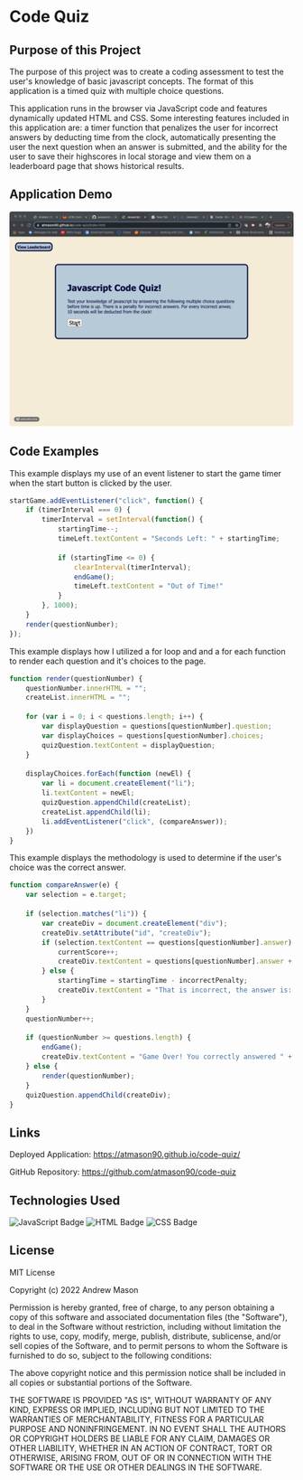 # Code Quiz


## Purpose of this Project

The purpose of this project was to create a coding assessment to test the user's knowledge of basic javascript concepts. The format of this application is a timed quiz with multiple choice questions. 

This application runs in the browser via JavaScript code and features dynamically updated HTML and CSS. Some interesting features included in this application are: a timer function that penalizes the user for incorrect answers by deducting time from the clock, automatically presenting the user the next question when an answer is submitted, and the ability for the user to save their highscores in local storage and view them on a leaderboard page that shows historical results.

## Application Demo

![Demo of code quiz application](./assets/demo.gif)

## Code Examples

This example displays my use of an event listener to start the game timer when the start button is clicked by the user.

```js
startGame.addEventListener("click", function() {
    if (timerInterval === 0) {
        timerInterval = setInterval(function() {
            startingTime--;
            timeLeft.textContent = "Seconds Left: " + startingTime;

            if (startingTime <= 0) {
                clearInterval(timerInterval);
                endGame();
                timeLeft.textContent = "Out of Time!"
            }
        }, 1000);
    }
    render(questionNumber);
});
```

This example displays how I utilized a for loop and and a for each function to render each question and it's choices to the page. 

```js
function render(questionNumber) {
    questionNumber.innerHTML = "";
    createList.innerHTML = "";
    
    for (var i = 0; i < questions.length; i++) {
        var displayQuestion = questions[questionNumber].question;
        var displayChoices = questions[questionNumber].choices;
        quizQuestion.textContent = displayQuestion;
    }
    
    displayChoices.forEach(function (newEl) {
        var li = document.createElement("li");
        li.textContent = newEl;
        quizQuestion.appendChild(createList);
        createList.appendChild(li);
        li.addEventListener("click", (compareAnswer));
    })
}
```

This example displays the methodology is used to determine if the user's choice was the correct answer. 

```js
function compareAnswer(e) {
    var selection = e.target;
    
    if (selection.matches("li")) {
        var createDiv = document.createElement("div");
        createDiv.setAttribute("id", "createDiv");
        if (selection.textContent == questions[questionNumber].answer) {
            currentScore++;
            createDiv.textContent = questions[questionNumber].answer + " is correct!";
        } else {
            startingTime = startingTime - incorrectPenalty;
            createDiv.textContent = "That is incorrect, the answer is: " + questions[questionNumber].answer;
        }
    }
    questionNumber++;

    if (questionNumber >= questions.length) {
        endGame();
        createDiv.textContent = "Game Over! You correctly answered " + currentScore + "/" + questions.length + " questions";
    } else {
        render(questionNumber);
    }
    quizQuestion.appendChild(createDiv);
}
```

## Links

Deployed Application:
https://atmason90.github.io/code-quiz/

GitHub Repository:
https://github.com/atmason90/code-quiz 


## Technologies Used

![JavaScript Badge](https://img.shields.io/badge/Language-JavaScript-orange)
![HTML Badge](https://img.shields.io/badge/Language-HTML-green)
![CSS Badge](https://img.shields.io/badge/Language-CSS-blue)


## License

MIT License

Copyright (c) 2022 Andrew Mason

Permission is hereby granted, free of charge, to any person obtaining a copy
of this software and associated documentation files (the "Software"), to deal
in the Software without restriction, including without limitation the rights
to use, copy, modify, merge, publish, distribute, sublicense, and/or sell
copies of the Software, and to permit persons to whom the Software is
furnished to do so, subject to the following conditions:

The above copyright notice and this permission notice shall be included in all
copies or substantial portions of the Software.

THE SOFTWARE IS PROVIDED "AS IS", WITHOUT WARRANTY OF ANY KIND, EXPRESS OR
IMPLIED, INCLUDING BUT NOT LIMITED TO THE WARRANTIES OF MERCHANTABILITY,
FITNESS FOR A PARTICULAR PURPOSE AND NONINFRINGEMENT. IN NO EVENT SHALL THE
AUTHORS OR COPYRIGHT HOLDERS BE LIABLE FOR ANY CLAIM, DAMAGES OR OTHER
LIABILITY, WHETHER IN AN ACTION OF CONTRACT, TORT OR OTHERWISE, ARISING FROM,
OUT OF OR IN CONNECTION WITH THE SOFTWARE OR THE USE OR OTHER DEALINGS IN THE
SOFTWARE.